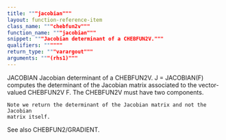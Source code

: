 ```yaml
---
title: """jacobian"""
layout: function-reference-item
class_name: """chebfun2v"""
function_name: """jacobian"""
snippet: """Jacobian determinant of a CHEBFUN2V."""
qualifiers: """"""
return_type: """varargout"""
arguments: """(rhs1)"""
---
```


 JACOBIAN   Jacobian determinant of a CHEBFUN2V.
    J = JACOBIAN(F) computes the determinant of the Jacobian matrix associated
    to the vector-valued CHEBFUN2V F. The CHEBFUN2V must have two components.
 
    Note we return the determinant of the Jacobian matrix and not the Jacobian
    matrix itself.
 
  See also CHEBFUN2/GRADIENT. 
